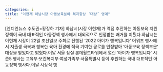 ```yaml
---
categories: i
title: "이현재 하남시장 아동보육분야 복지향상 ‘대상’ 영예"
---
```

[엔디엔뉴스 수도권=황장하 기자] 하남시(시장 이현재)가 역점 추진하는 아동보육 지원정책이 국내 대표적인 아동정책 행사에서 대외적으로 인정받는 쾌거를 이뤘다.하남시는 이현재 시장이 22일 조선일보 주최로 진행된 ‘2022 아이가 행복입니다’ 어워즈 행사에서 저출생 극복과 행복한 육아 환경에 적극 기여한 공로를 인정받아 ‘아동보육 정책부문’ 대상을 받았다고 밝혔다.이날 서울 잠실 롯데월드타워에서 열린 ‘아이가 행복입니다’ 시즌5 행사는 교육부·보건복지부·여성가족부·서울특별시 등이 후원하는 국내 대표적인 아동정책 행사다.이날 시상식 행
